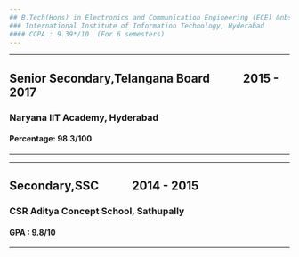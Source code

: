 ```yaml
---
## B.Tech(Hons) in Electronics and Communication Engineering (ECE) &nbsp; &nbsp; &nbsp; &nbsp; &nbsp; &nbsp;2017 - 2021
### International Institute of Information Technology, Hyderabad 
#### CGPA : 9.39*/10  (For 6 semesters)
--- 
```


---
## Senior Secondary,Telangana Board  &nbsp; &nbsp; &nbsp; &nbsp; &nbsp; &nbsp;2015 - 2017
### Naryana IIT Academy, Hyderabad
#### Percentage: 98.3/100
---

---
## Secondary,SSC   &nbsp; &nbsp; &nbsp; &nbsp; &nbsp; &nbsp;2014 - 2015
### CSR Aditya Concept School, Sathupally 
#### GPA : 9.8/10
---
